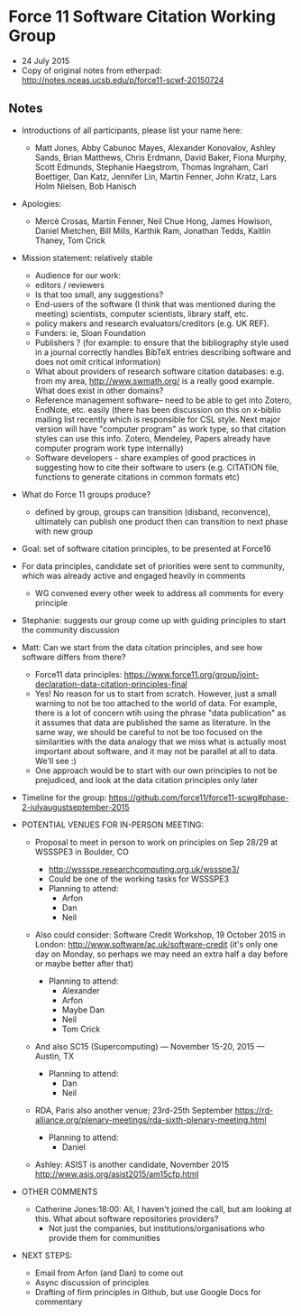 # Force 11 Software Citation Working Group
- 24 July 2015
- Copy of original notes from etherpad: http://notes.nceas.ucsb.edu/p/force11-scwf-20150724

## Notes
- Introductions of all participants, please list your name here:
    - Matt Jones, Abby Cabunoc Mayes, Alexander Konovalov, Ashley Sands, Brian Matthews, Chris Erdmann, David Baker, Fiona Murphy, Scott Edmunds, Stephanie Haegstrom, Thomas Ingraham, Carl Boettiger, Dan Katz, Jennifer Lin, Martin Fenner, John Kratz, Lars Holm Nielsen, Bob Hanisch

- Apologies:
    - Mercè Crosas, Martin Fenner, Neil Chue Hong, James Howison,
      Daniel Mietchen, Bill Mills, Karthik Ram, Jonathan Tedds,
      Kaitlin Thaney, Tom Crick

- Mission statement: relatively stable
    - Audience for our work:
    - editors / reviewers
    - Is that too small, any suggestions?
    - End-users of the software (I think that was mentioned during the meeting) scientists, computer scientists, library staff, etc.
    - policy makers and research evaluators/creditors (e.g. UK REF).
    - Funders: ie, Sloan Foundation
    - Publishers ? (for example: to ensure that the bibliography style used in a journal correctly handles BibTeX entries describing software and does not omit critical information)
    - What about providers of research software citation databases: e.g. from my area, http://www.swmath.org/ is a really good example. What does exist in other domains?  
    - Reference management software– need to be able to get into Zotero, EndNote, etc. easily  (there has been discussion on this on x-biblio mailing list recently which is responsible for CSL style. Next major version will have "computer program" as work type, so that citation styles can use this info. Zotero, Mendeley, Papers already have computer program work type internally)
    - Software developers - share examples of good practices in suggesting how to cite their software to users (e.g. CITATION file, functions to generate citations in common formats etc)

- What do Force 11 groups produce?
    - defined by group, groups can transition (disband, reconvence), ultimately can publish one product then can transition to next phase with new group
- Goal: set of software citation principles, to be presented at Force16
- For data principles, candidate set of priorities were sent to community, which was already active and engaged heavily in comments
    - WG convened every other week to address all comments for every principle
- Stephanie: suggests our group come up with guiding principles to start the community discussion
- Matt: Can we start from the data citation principles, and see how software differs from there?
    - Force11 data principles: https://www.force11.org/group/joint-declaration-data-citation-principles-final
    - Yes! No reason for us to start from scratch. However, just a small warning to not be too attached to the world of data. For example, there is a lot of concern wtih using the phrase "data publication" as it assumes that data are published the same as literature. In the same way, we should be careful to not be too focused on the similarities with the data analogy that we miss what is actually most important about software, and it may not be parallel at all to data. We'll see :)
    - One approach would be to start with our own principles to not be prejudiced, and look at the data citation principles only later
- Timeline for the group: https://github.com/force11/force11-scwg#phase-2-julyaugustseptember-2015


- POTENTIAL VENUES FOR IN-PERSON MEETING:
    - Proposal to meet in person to work on principles on Sep 28/29 at WSSSPE3 in Boulder, CO
        - http://wssspe.researchcomputing.org.uk/wssspe3/
        - Could be one of the working tasks for WSSSPE3
        - Planning to attend: 
            - Arfon
            - Dan
            - Neil

    - Also could consider: Software Credit Workshop, 19 October 2015 in London: http://www.software/ac.uk/software-credit (it's only one day on Monday, so perhaps we may need an extra half a day before or maybe better after that) 
        - Planning to attend:
            - Alexander
            - Arfon
            - Maybe Dan
            - Neil
			- Tom Crick
    - And also SC15 (Supercomputing) — November 15-20, 2015 — Austin, TX
        - Planning to attend:
            - Dan
            - Neil
    - RDA, Paris also another venue; 23rd-25th September https://rd-alliance.org/plenary-meetings/rda-sixth-plenary-meeting.html
        - Planning to attend:
            - Daniel
    - Ashley: ASIST is another candidate, November 2015 http://www.asis.org/asist2015/am15cfp.html


- OTHER COMMENTS
    - Catherine Jones:18:00: All, I haven't joined the call, but am looking at this. What about software repositories providers?
        - Not just the companies, but institutions/organisations who provide them for communities


- NEXT STEPS:
    - Email from Arfon (and Dan) to come out
    - Async discussion of principles
    - Drafting of firm principles in Github, but use Google Docs for commentary

